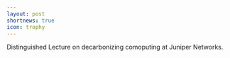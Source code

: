 ```yaml
---
layout: post
shortnews: true
icon: trophy
---
```


Distinguished Lecture on decarbonizing comoputing at Juniper Networks.
